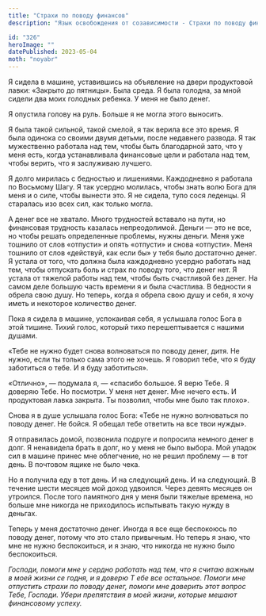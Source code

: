 ```yaml
---
title: "Страхи по поводу финансов"
description: "Язык освобождения от созависимости - Страхи по поводу финансов"

id: "326"
heroImage: ""
datePublished: 2023-05-04
moth: "noyabr"
---
```


Я сидела в машине, уставившись на объявление на двери продуктовой лавки:
«Закрыто до пятницы». Была среда. Я была голодна, за мной сидели два моих
голодных ребенка. У меня не было денег.

Я опустила голову на руль. Больше я не могла этого выносить.

Я была такой сильной, такой смелой, я так верила все это время. Я была одинока
со своими двумя детьми, после недавнего развода. Я так мужественно работала
над тем, чтобы быть благодарной зато, что у меня есть, когда устанавливала
финансовые цели и работала над тем, чтобы верить, что я заслуживаю лучшего.

Я долго мирилась с бедностью и лишениями. Каждодневно я работала по Восьмому
Шагу. Я так усердно молилась, чтобы знать волю Бога для меня и о силе, чтобы
вынести это. Я не сидела, тупо сося леденцы. Я старалась изо всех сил, как
только могла.

А денег все не хватало. Много трудностей вставало на пути, но финансовая
трудность казалась непреодолимой. Деньги — это не все, но чтобы решать
определенные проблемы, нужны деньги. Меня уже тошнило от слов «отпусти» и
опять «отпусти» и снова «отпусти». Меня тошнило от слов «действуй, как если
бы» у тебя было достаточно денег. Я устала от того, что должна была
каждодневно усердно работать над тем, чтобы отпускать боль и страх по поводу
того, что денег нет. Я устала от тяжелой работы над тем, чтобы быть счастливой
без денег. На самом деле большую часть времени я и была счастлива. В бедности
я обрела свою душу. Но теперь, когда я обрела свою душу и себя, я хочу иметь и
некоторое количество денег.

Пока я сидела в машине, успокаивая себя, я услышала голос Бога в этой тишине.
Тихий голос, который тихо перешептывается с нашими душами.

«Тебе не нужно будет снова волноваться по поводу денег, дитя. Не нужно, если
ты только сама этого не хочешь. Я говорил тебе, что я буду заботиться о тебе.
И я буду заботиться».

«Отлично», — подумала я, — «спасибо большое. Я верю Тебе. Я доверяю Тебе. Но
посмотри. У меня нет денег. Мне нечего есть. И продуктовая лавка закрыта. Ты
позволил, чтобы мне было так плохо».

Снова я в душе услышала голос Бога: «Тебе не нужно волноваться по поводу
денег. Не бойся. Я обещал тебе ответить на все твои нужды».

Я отправилась домой, позвонила подруге и попросила немного денег в долг. Я
ненавидела брать в долг, но у меня не было выбора. Мой упадок сил в машине
принес мне облегчение, но не решил проблему — в тот день. В почтовом ящике не
было чека.

Но я получила еду в тот день. И на следующий день. И на следующий. В течение
шести месяцев мой доход удвоился. Через девять месяцев он утроился. После того
памятного дня у меня были тяжелые времена, но больше мне никогда не
приходилось испытывать такую нужду в деньгах.

Теперь у меня достаточно денег. Иногда я все еще беспокоюсь по поводу денег,
потому что это стало привычным. Но теперь я знаю, что мне не нужно
беспокоиться, и я знаю, что никогда не нужно было беспокоиться.

_Господи,_ _помоги_ _мне_ _у_ _сердно_ _работать_ _над_ _тем,_ _что_ _я_
_считаю_ _важным_ _в_ _моей_ _жизни_ _се_ _годня,_ _и_ _я_ _доверю_ _Т_ _ебе_
_все_ _остальное._ _Помоги_ _мне_ _отпустить_ _страхи_ _по_ _поводу_ _денег,_
_помоги_ _мне_ _доверить_ _этот_ _вопрос_ _Тебе,_ _Господи._ _Убери_
_препятствия_ _в_ _моей_ _жизни,_ _которые_ _мешают_ _финансовому_ _успеху._
